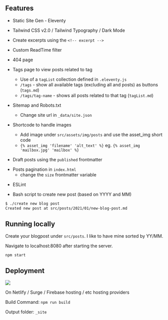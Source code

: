 ## Features
- Static Site Gen - Eleventy

- Tailwind CSS v2.0 / Tailwind Typography / Dark Mode

- Create excerpts using the `<!-- excerpt -->`

- Custom ReadTime filter

- 404 page

+ Tags page to view posts related to tag
  - Use of a `tagList` collection defined in `.eleventy.js`
  - `/tags` - show all available tags (excluding all and posts) as buttons (`tags.md`)
  - `/tags/tag-name` - shows all posts related to that tag (`tagList.md`)

+ Sitemap and Robots.txt 
  - Change site url in `_data/site.json`

+ Shortcode to handle images
  - Add image under `src/assets/img/posts` and use the asset_img short code
  - `{% asset_img 'filename' 'alt_text' %}` eg. `{% asset_img 'mailbox.jpg' 'mailbox' %}`

- Draft posts using the `published` frontmatter

+ Posts pagination in `index.html` 
  - change the `size` frontmatter variable
- ESLint

+ Bash script to create new post (based on YYYY and MM)
```bash
$ ./create new blog post
Created new post at src/posts/2021/01/new-blog-post.md
```


## Running locally

Create your blogpost under `src/posts`. I like to have mine sorted by YY/MM.

Navigate to localhost:8080 after starting the server.
```
npm start
```


## Deployment
[<img src="https://www.netlify.com/img/deploy/button.svg" />](
https://app.netlify.com/start/deploy?repository=https://github.com/kohrongying/11ty-blog-starter)



On Netlify / Surge / Firebase hosting / etc hosting providers

Build Command: `npm run build`

Output folder: `_site`

<!--
## Future Improvemeents

- [ ] Minification of assets
- [ ] Make next/prev posts
-->